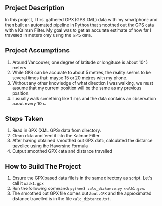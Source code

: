 ## Project Description

In this project, I first gathered GPX (GPS XML) data with my smartphone and then built an automated pipeline in Python that smoothed out the GPS data with a Kalman Filter. My goal was to get an accurate estimate of how far I travelled in meters only using the GPS data.

## Project Assumptions

1) Around Vancouver, one degree of latitude or longitude is about 10^5 meters. 
2) While GPS can be accurate to about 5 metres, the reality seems to be several times that: maybe 15 or 20 metres with my phone.
3) Without any other knowledge of what direction I was walking, we must assume that my current position will be the same as my previous position.
4) I usually walk something like 1 m/s and the data contains an observation about every 10 s.

## Steps Taken

1) Read in GPX (XML GPS) data from directory.
2) Clean data and feed it into the Kalman Filter.
3) After having obtained smoothed out GPX data, calculated the distance travelled using the Haversine Formula.
4) Output smoothed GPX data and distance travelled

## How to Build The Project

1) Ensure the GPX based data file is in the same directory as script. Let's call it `walk1.gpx`.
2) Run the following command: `python3 calc_distance.py walk1.gpx`.
3) The smoothed out GPX file comes out a`out.GPX` and the approximated distance travelled is in the file `calc_distance.txt`.
